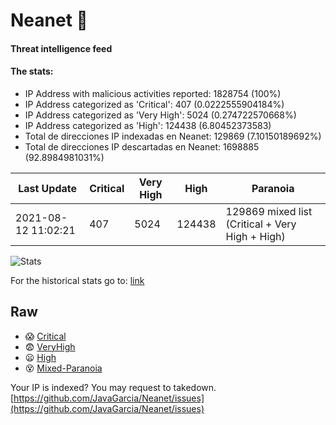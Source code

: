 # Neanet :hocho:
#### Threat intelligence feed
#### The stats:

- IP Address with malicious activities reported: 1828754 (100%)
- IP Address categorized as 'Critical':  407 (0.0222555904184%)
- IP Address categorized as 'Very High':  5024 (0.274722570668%)
- IP Address categorized as 'High':  124438 (6.80452373583)
- Total de direcciones IP indexadas en Neanet:  129869 (7.10150189692%)
- Total de direcciones IP descartadas en Neanet:  1698885 (92.8984981031%)

| Last Update | Critical | Very High | High | Paranoia |
| --- | --- | --- | --- | --- |
| 2021-08-12 11:02:21 | 407 | 5024 | 124438 | 129869 mixed list (Critical + Very High + High)|

![Stats](https://docs.google.com/spreadsheets/d/e/2PACX-1vSnaNMIXVabIpDJjufMlzH7poXnshF3mgd8Is1g9ytUEzVsP5my4Trn8f-xkoLLQ38xpL3HtmUexLo6/pubchart?oid=501124687&format=image)

For the historical stats go to: [link](/stats.csv)
## Raw
- :scream: [Critical](https://raw.githubusercontent.com/JavaGarcia/Neanet/master/blacklists/neanet_critical.txt)
- :fearful: [VeryHigh](https://raw.githubusercontent.com/JavaGarcia/Neanet/master/blacklists/neanet_veryHigh.txtt)
- :frowning: [High](https://raw.githubusercontent.com/JavaGarcia/Neanet/master/blacklists/neanet_high.txt)
- :dizzy_face: [Mixed-Paranoia](https://raw.githubusercontent.com/JavaGarcia/Neanet/master/blacklists/neanet_all.txt)


Your IP is indexed? You may request to takedown. [https://github.com/JavaGarcia/Neanet/issues](https://github.com/JavaGarcia/Neanet/issues)


































































































































































































































































































































































































































































































































































































































































































































































































































































































































































































































































































































































































































































































































































































































































































































































































































































































































































































































































































































































































































































































































































































































































































































































































































































































































































































































































































































































































































































































































































































































































































































































































































































































































































































































































































































































































































































































































































































































































































































































































































































































































































































































































































































































































































































































































































































































































































































































































































































































































































































































































































































































































































































































































































































































































































































































































































































































































































































































































































































































































































































































































































































































































































































































































































































































































































































































































































































































































































































































































































































































































































































































































































































































































































































































































































































































































































































































































































































































































































































































































































































































































































































































































































































